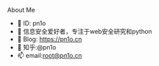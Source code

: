 About Me
- 👋 ID: pn1o
- 👀 信息安全爱好者，专注于web安全研究和python
- 🌱 Blog: https://pn1o.cn
- 💞️ 知乎:@pn1o
- 📫 email:root@pn1o.cn

<!---
Pn1o/Pn1o is a ✨ special ✨ repository because its `README.md` (this file) appears on your GitHub profile.
You can click the Preview link to take a look at your changes.
--->
